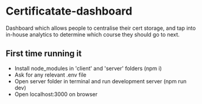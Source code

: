 # Certificatate-dashboard

Dashboard which allows people to centralise their cert storage, and tap into in-house analytics to determine which course they should go to next.

## First time running it

- Install node_modules in 'client' and 'server' folders (npm i)
- Ask for any relevant .env file
- Open server folder in terminal and run development server (npm run dev)
- Open localhost:3000 on browser
